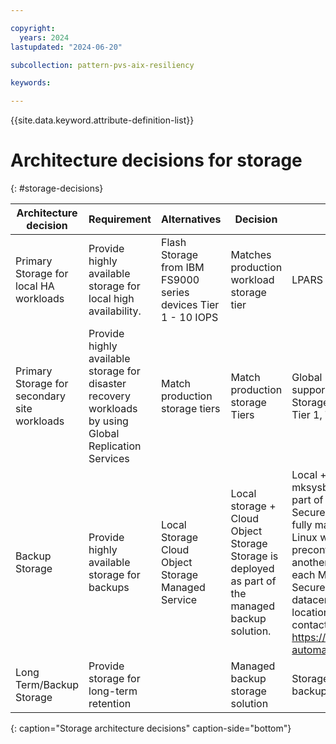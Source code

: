 ```yaml
---

copyright:
  years: 2024
lastupdated: "2024-06-20"

subcollection: pattern-pvs-aix-resiliency

keywords:

---
```


{{site.data.keyword.attribute-definition-list}}

# Architecture decisions for storage
{: #storage-decisions}




| Architecture decision | Requirement | Alternatives | Decision | Rationale |
|------|------|------|-------|-----|
| Primary Storage for local HA workloads | Provide highly available storage for local high availability. | Flash Storage from IBM FS9000 series devices Tier 1 - 10 IOPS | Matches production workload storage tier | LPARS share local storage |
| Primary Storage for secondary site workloads | Provide highly available storage for disaster recovery workloads by using Global Replication Services  | Match production storage tiers | Match production storage Tiers | Global Replication Services (GRS) does not support mixed Tiers for the same environment. Storage needs to match like for like – Tier 1 to Tier 1, Tier 3 to Tier 3 |
| Backup Storage | Provide highly available storage for backups | Local Storage Cloud Object Storage Managed Service | Local storage + Cloud Object Storage Storage is deployed as part of the managed backup solution. | Local + Cloud Object Storage storage for mksysb images \n \n Storage is deployed as part of the managed backup solution. \n \n Secure Automated Backup with Compass is a fully managed backup solution for AIX and Linux workloads. \n \n Backup servers are preconfigured in datacenters and replicated to another region. \n \n 2 copies of data, one in each MZR, service is set up in pairs; validate Secure Automated Backup with Compass datacenter pairings match your workload locations. \n \n For sizing and configuration contact Cobalt Iron [support](https://www.cobaltiron.com/) https://cloud.ibm.com/catalog/services/secure-automated-backup-with-compass\#about |
| Long Term/Backup Storage | Provide storage for long-term retention | |Managed backup storage solution| Storage is deployed as part of the managed backup solution. |
{: caption="Storage architecture decisions" caption-side="bottom"}
